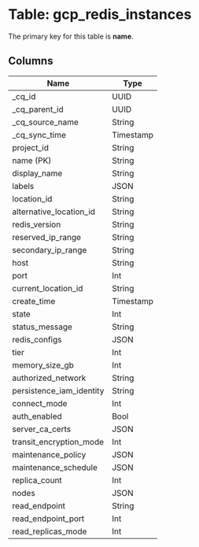 # Table: gcp_redis_instances



The primary key for this table is **name**.


## Columns
| Name          | Type          |
| ------------- | ------------- |
|_cq_id|UUID|
|_cq_parent_id|UUID|
|_cq_source_name|String|
|_cq_sync_time|Timestamp|
|project_id|String|
|name (PK)|String|
|display_name|String|
|labels|JSON|
|location_id|String|
|alternative_location_id|String|
|redis_version|String|
|reserved_ip_range|String|
|secondary_ip_range|String|
|host|String|
|port|Int|
|current_location_id|String|
|create_time|Timestamp|
|state|Int|
|status_message|String|
|redis_configs|JSON|
|tier|Int|
|memory_size_gb|Int|
|authorized_network|String|
|persistence_iam_identity|String|
|connect_mode|Int|
|auth_enabled|Bool|
|server_ca_certs|JSON|
|transit_encryption_mode|Int|
|maintenance_policy|JSON|
|maintenance_schedule|JSON|
|replica_count|Int|
|nodes|JSON|
|read_endpoint|String|
|read_endpoint_port|Int|
|read_replicas_mode|Int|
